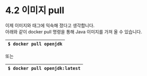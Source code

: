 # 4.2 이미지 pull

이제 이미지와 태그에 익숙해 졌다고 생각합니다.  
아래와 같이 docker pull 명령을 통해 Java 이미지를 가져 올 수 있습니다.

| `$ docker pull openjdk` |
| :--- |


또는

| `$ docker pull openjdk:latest` |
| :--- |


